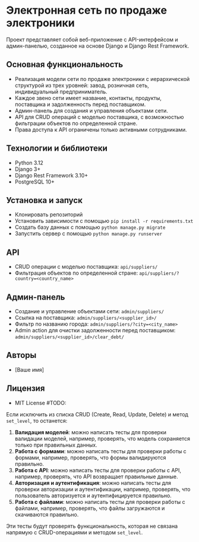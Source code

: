 # Электронная сеть по продаже электроники

Проект представляет собой веб-приложение с API-интерфейсом и админ-панелью, созданное на основе Django и Django Rest Framework.

## Основная функциональность

* Реализация модели сети по продаже электроники с иерархической структурой из трех уровней: завод, розничная сеть, индивидуальный предприниматель.
* Каждое звено сети имеет название, контакты, продукты, поставщика и задолженность перед поставщиком.
* Админ-панель для создания и управления объектами сети.
* API для CRUD операций с моделью поставщика, с возможностью фильтрации объектов по определенной стране.
* Права доступа к API ограничены только активными сотрудниками.

## Технологии и библиотеки

* Python 3.12
* Django 3+
* Django Rest Framework 3.10+
* PostgreSQL 10+

## Установка и запуск

* Клонировать репозиторий
* Установить зависимости с помощью `pip install -r requirements.txt`
* Создать базу данных с помощью `python manage.py migrate`
* Запустить сервер с помощью `python manage.py runserver`

## API

* CRUD операции с моделью поставщика: `api/suppliers/`
* Фильтрация объектов по определенной стране: `api/suppliers/?country=<country_name>`

## Админ-панель

* Создание и управление объектами сети: `admin/suppliers/`
* Ссылка на поставщика: `admin/suppliers/<supplier_id>/`
* Фильтр по названию города: `admin/suppliers/?city=<city_name>`
* Admin action для очистки задолженности перед поставщиком: `admin/suppliers/<supplier_id>/clear_debt/`

## Авторы

* [Ваше имя]

## Лицензия

* MIT License
#TODO:

Если исключить из списка CRUD (Create, Read, Update, Delete) и метод `set_level`, то останется:

1. **Валидация моделей**: можно написать тесты для проверки валидации моделей, например, проверять, что модель сохраняется только при правильных данных.
2. **Работа с формами**: можно написать тесты для проверки работы с формами, например, проверять, что формы валидируются правильно.
3. **Работа с API**: можно написать тесты для проверки работы с API, например, проверять, что API возвращает правильные данные.
4. **Авторизация и аутентификация**: можно написать тесты для проверки авторизации и аутентификации, например, проверять, что пользователь авторизуется и аутентифицируется правильно.
5. **Работа с файлами**: можно написать тесты для проверки работы с файлами, например, проверять, что файлы загружаются и скачиваются правильно.

Эти тесты будут проверять функциональность, которая не связана напрямую с CRUD-операциями и методом `set_level`.